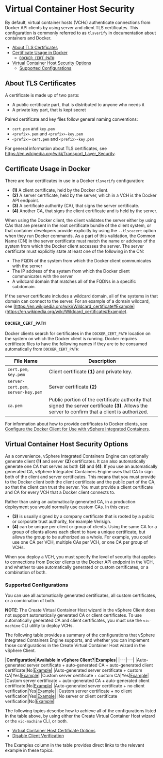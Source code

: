 # Virtual Container Host Security #

By default, virtual container hosts (VCHs) authenticate connections from Docker API clients by using server and client TLS certificates. This configuration is commonly referred to as `tlsverify` in documentation about containers and Docker. 

- [About TLS Certificates](#about_tls)
- [Certificate Usage in Docker](#docker_certs)
  - [`DOCKER_CERT_PATH`](#dockercertpath)
- [Virtual Container Host Security Options](#vch_tlsoptions)
  - [Supported Configurations](#configs)

## About TLS Certificates <a id="about_tls"></a>

A certificate is made up of two parts:

- A public certificate part, that is distributed to anyone who needs it
- A private key part, that is kept secret

Paired certificate and key files follow general naming conventions:

- `cert.pem` and `key.pem`
- `<prefix>.pem` and `<prefix>-key.pem`
- `<prefix>-cert.pem` and `<prefix>-key.pem`

For general information about TLS certificates, see https://en.wikipedia.org/wiki/Transport_Layer_Security.

## Certificate Usage in Docker <a id="docker_certs"></a>

There are four certificates in use in a Docker `tlsverify` configuration:

- **(1)** A client certificate, held by the Docker client.
- **(2)** A server certificate, held by the server, which in a VCH is the Docker API endpoint.
- **(3)** A certificate authority (CA), that signs the server certificate.
- **(4)** Another CA, that signs the client certificate and is held by the server.

When using the Docker client, the client validates the server either by using CAs that are present in the root certificate bundle of the client system, or that container developers provide explicitly by using the `--tlscacert` option when they run Docker commands. As a part of this validation, the Common Name (CN) in the server certificate must match the name or address of the system from which the Docker client accesses the server. The server certificate must explicitly state at least one of the following in the CN:

- The FQDN of the system from which the Docker client communicates with the server
- The IP address of the system from which the Docker client communicates  with the server
- A wildcard domain that matches all of the FQDNs in a specific subdomain. 

If the server certificate includes a wildcard domain, all of the systems in that domain can connect to the server. For an example of a domain wildcard, see [https://en.wikipedia.org/wiki/Wildcard_certificate#Example](https://en.wikipedia.org/wiki/Wildcard_certificate#Example).

### `DOCKER_CERT_PATH` <a id="dockercertpath"></a>

Docker clients search for certificates in the `DOCKER_CERT_PATH` location on the system on which the Docker client is running. Docker requires certificate files to have the following names if they are to be  consumed automatically from `DOCKER_CERT_PATH`:

|**File Name**|**Description**|
|---|---|
|`cert.pem`, `key.pem`|Client certificate **(1)** and private key.|
|`server-cert.pem`, `server-key.pem`|Server certificate **(2)**|
|`ca.pem`|Public portion of the certificate authority that signed the server certificate **(3)**. Allows the server to confirm that a client is authorized.|

For information about how to provide certificates to Docker clients, see [Configure the Docker Client for Use with vSphere Integrated Containers](../vic_app_dev/configure_docker_client.md).

## Virtual Container Host Security Options <a id="vch_tlsoptions"></a>

As a convenience, vSphere Integrated Containers Engine can optionally generate client **(1)** and server **(2)** certificates. It can also  automatically generate one CA that serves as both **(3)** and **(4)**. If you use an automatically generated CA, vSphere Integrated Containers Engine uses that CA to sign both of the client and server certificates. This means that you must provide to the Docker client both the client certificate and the public part of the CA, so that the client can trust the server. You must provide a client certificate and CA for every VCH that a Docker client connects to.

Rather than using an automatically generated CA, in a production deployment you would normally use custom CAs. In this case:

- **(3)** is usually signed by a company certificate that is rooted by a public or corporate trust authority, for example Verisign. 
- **(4)** can be unique per client or group of clients. Using the same CA for a group of clients allows each client to have a unique certificate, but allows the group to be authorized as a whole. For example, you could use one CA per VCH, multiple CAs per VCH, or one CA per group of VCHs.

When you deploy a VCH, you must specify the level of security that applies to connections from Docker clients to the Docker API endpoint in the VCH, and whether to use automatically generated or custom certificates, or a combination of both. 
 
### Supported Configurations <a id="configs"></a>

You can use all automatically generated certificates, all custom certificates, or a combination of both. 

**NOTE**: The Create Virtual Container Host wizard in the vSphere Client does not support automatically generated CA or client certificates. To use automatically generated CA and client certificates, you must use the `vic-machine` CLI utility to deploy VCHs.

The following table provides a summary of the configurations that vSphere Integrated Containers Engine supports, and whether you can implement those configurations in the Create Virtual Container Host wizard in the vSphere Client.

|**Configuration**|**Available in vSphere Client?**|**Examples**|
|---|---|
|Auto-generated server certificate + auto-generated CA + auto-generated client certificate|No|[Example](vch_cert_options.md#full-auto)|
|Auto-generated server certificate + custom CA|Yes|[Example](vch_cert_options.md#auto-server)|
|Custom server certificate + custom CA|Yes|[Example](vch_cert_options.md#all-custom)|
|Custom server certificate + auto-generated CA + auto-generated client certificate|No|[Example](vch_cert_options.md#custom-server-auto-client-ca)|
|Auto-generated server certificate + no client verification|Yes|[Example](tls_unrestricted.md#auto-notlsverify)|
|Custom server certificate + no client verification|Yes|[Example](tls_unrestricted.md#custom_notlsverify)|
|No server or client certificate verification|No|[Example](tls_unrestricted.md#example_no-tls)|

The following topics describe how to achieve all of the configurations listed in the table above, by using either the Create Virtual Container Host wizard or the `vic-machine` CLI, or both. 

- [Virtual Container Host Certificate Options](vch_cert_options.md)
- [Disable Client Verification](tls_unrestricted.md)

The Examples column in the table provides direct links to the relevant example in these topics.